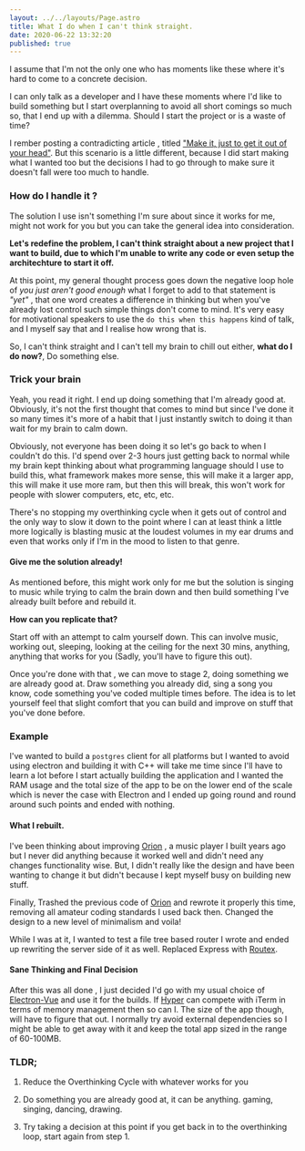 ```yaml
---
layout: ../../layouts/Page.astro
title: What I do when I can't think straight.
date: 2020-06-22 13:32:20
published: true
---
```


I assume that I'm not the only one who has moments like these where it's hard to come to a concrete decision.

I can only talk as a developer and I have these moments where I'd like to build something but I start overplanning to avoid all short comings so much so, that I end up with a dilemma. Should I start the project or is a waste of time?

I rember posting a contradicting article , titled ["Make it, just to get it out of your head"](https://blog.siddharthgelera.com/2020/04/21/get-it-out-of-your-head/). But this scenario is a little different, because I did start making what I wanted too but the decisions I had to go through to make sure it doesn't fall were too much to handle.

### How do I handle it ?

The solution I use isn't something I'm sure about since it works for me, might not work for you but you can take the general idea into consideration.

**Let's redefine the problem, I can't think straight about a new project that I want to build, due to which I'm unable to write any code or even setup the architechture to start it off.**

At this point, my general thought process goes down the negative loop hole of _you just aren't good enough_ what I forget to add to that statement is _"yet"_ , that one word creates a difference in thinking but when you've already lost control such simple things don't come to mind. It's very easy for motivational speakers to use the `do this when this happens` kind of talk, and I myself say that and I realise how wrong that is.

So, I can't think straight and I can't tell my brain to chill out either, **what do I do now?**, Do something else.

### Trick your brain

Yeah, you read it right. I end up doing something that I'm already good at. Obviously, it's not the first thought that comes to mind but since I've done it so many times it's more of a habit that I just instantly switch to doing it than wait for my brain to calm down.

Obviously, not everyone has been doing it so let's go back to when I couldn't do this. I'd spend over 2-3 hours just getting back to normal while my brain kept thinking about what programming language should I use to build this, what framework makes more sense, this will make it a larger app, this will make it use more ram, but then this will break, this won't work for people with slower computers, etc, etc, etc.

There's no stopping my overthinking cycle when it gets out of control and the only way to slow it down to the point where I can at least think a little more logically is blasting music at the loudest volumes in my ear drums and even that works only if I'm in the mood to listen to that genre.

#### Give me the solution already!

As mentioned before, this might work only for me but the solution is singing to music while trying to calm the brain down and then build something I've already built before and rebuild it.

**How can you replicate that?**

Start off with an attempt to calm yourself down. This can involve music, working out, sleeping, looking at the ceiling for the next 30 mins, anything, anything that works for you (Sadly, you'll have to figure this out).

Once you're done with that , we can move to stage 2, doing something we are already good at. Draw something you already did, sing a song you know, code something you've coded multiple times before. The idea is to let yourself feel that slight comfort that you can build and improve on stuff that you've done before.

### Example

I've wanted to build a `postgres` client for all platforms but I wanted to avoid using electron and building it with C++ will take me time since I'll have to learn a lot before I start actually building the application and I wanted the RAM usage and the total size of the app to be on the lower end of the scale which is never the case with Electron and I ended up going round and round around such points and ended with nothing.

#### What I rebuilt.

I've been thinking about improving [Orion](https://orion.barelyhuman.dev/) , a music player I built years ago but I never did anything because it worked well and didn't need any changes functionality wise. But, I didn't really like the design and have been wanting to change it but didn't because I kept myself busy on building new stuff.

Finally, Trashed the previous code of [Orion](https://music.reaper.im) and rewrote it properly this time, removing all amateur coding standards I used back then. Changed the design to a new level of minimalism and voila!

While I was at it, I wanted to test a file tree based router I wrote and ended up rewriting the server side of it as well. Replaced Express with [Routex](https://github.com/barelyhuman/routex).

#### Sane Thinking and Final Decision

After this was all done , I just decided I'd go with my usual choice of [Electron-Vue](https://simulatedgreg.gitbooks.io/electron-vue/en/) and use it for the builds. If [Hyper](https://hyper.is) can compete with iTerm in terms of memory management then so can I. The size of the app though, will have to figure that out. I normally try avoid external dependencies so I might be able to get away with it and keep the total app sized in the range of 60-100MB.

### TLDR;

1. Reduce the Overthinking Cycle with whatever works for you

2. Do something you are already good at, it can be anything. gaming, singing, dancing, drawing.

3. Try taking a decision at this point if you get back in to the overthinking loop, start again from step 1.
